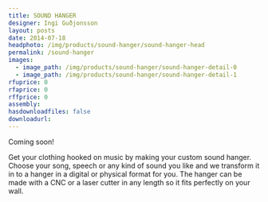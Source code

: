 ```yaml
---
title: SOUND HANGER
designer: Ingi Guðjonsson
layout: posts
date: 2014-07-18
headphoto: /img/products/sound-hanger/sound-hanger-head
permalink: /sound-hanger
images:  
  - image_path: /img/products/sound-hanger/sound-hanger-detail-0
  - image_path: /img/products/sound-hanger/sound-hanger-detail-1
rfuprice: 0
rfaprice: 0
rffprice: 0
assembly: 
hasdownloadfiles: false
downloadurl:
---
```


Coming soon! 

Get your clothing hooked on music by making your custom sound hanger. Choose your song, speech or any kind of sound you like and we transform it in to a hanger in a digital or physical format for you. The hanger can be made with a CNC or a laser cutter in any length so it fits perfectly on your wall. 
